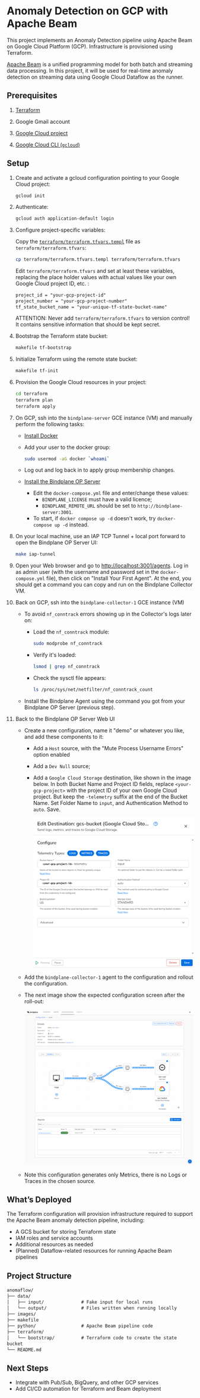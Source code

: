 # Anomaly Detection on GCP with Apache Beam

This project implements an Anomaly Detection pipeline using Apache Beam on Google Cloud Platform (GCP). Infrastructure is provisioned using Terraform.

[Apache Beam](https://beam.apache.org/) is a unified programming model for both batch and streaming data processing. In this project, it will be used for real-time anomaly detection on streaming data using Google Cloud Dataflow as the runner.

## Prerequisites

1. [Terraform](https://developer.hashicorp.com/terraform/tutorials/aws-get-started/install-cli)

1. Google Gmail account

1. [Google Cloud project](https://cloud.google.com/docs/get-started)

1. [Google Cloud CLI (`gcloud`)](https://cloud.google.com/sdk/docs/install)

## Setup

1. Create and activate a gcloud configuration pointing to your Google Cloud project:

   ```bash
   gcloud init
   ```

1. Authenticate:

   ```bash
   gcloud auth application-default login
   ```

1. Configure project-specific variables:

   Copy the [`terraform/terraform.tfvars.templ`](terraform/terraform.tfvars.templ) file as `terraform/terraform.tfvars`:

   ```bash
   cp terraform/terraform.tfvars.templ terraform/terraform.tfvars
   ```

   Edit `terraform/terraform.tfvars` and set at least these variables, replacing the place holder values with actual values like your own Google Cloud project ID, etc. :

   ```hcl
   project_id = "your-gcp-project-id"
   project_number = "your-gcp-project-number"
   tf_state_bucket_name = "your-unique-tf-state-bucket-name"
   ```

   ATTENTION: Never add `terraform/terraform.tfvars` to version control! It contains sensitive information that should be kept secret.

1. Bootstrap the Terraform state bucket:

   ```bash
   makefile tf-bootstrap
   ```

1. Initialize Terraform using the remote state bucket:

   ```bash
   makefile tf-init
   ```

1. Provision the Google Cloud resources in your project:

   ```bash
   cd terraform
   terraform plan
   terraform apply
   ```

1. On GCP, ssh into the `bindplane-server` GCE instance (VM) and manually perform the following tasks:

   - [Install Docker](https://docs.docker.com/engine/install/debian/#install-using-the-convenience-script)

   - Add your user to the docker group:
      ```bash
      sudo usermod -aG docker `whoami`
      ```

   - Log out and log back in to apply group membership changes.

   - [Install the Bindplane OP Server](https://bindplane.com/download) 
      - Edit the `docker-compose.yml` file and enter/change these values:
         - `BINDPLANE_LICENSE` must have a valid licence;
         - `BINDPLANE_REMOTE_URL` should be set to `http://bindplane-server:3001`.
      - To start, if `docker compose up -d` doesn't work, try `docker-compose up -d` instead. 
   
1. On your local machine, use an IAP TCP Tunnel + local port forward to open the Bindplane OP Server UI:

   ```bash
   make iap-tunnel
   ```

1. Open your Web browser and go to [http://localhost:3001/agents](http://localhost:3001/agents). Log in as admin user (with the username and password set in the `docker-compose.yml` file), then click on "Install Your First Agent". At the end, you should get a command you can copy and run on the Bindplane Collector VM.

1. Back on GCP, ssh into the `bindplane-collector-1` GCE instance (VM)
   - To avoid `nf_conntrack` errors showing up in the Collector's logs later on:
      - Load the `nf_conntrack` module:
         ```bash
         sudo modprobe nf_conntrack
         ```
      - Verify it's loaded:
         ```bash
         lsmod | grep nf_conntrack
         ```
      - Check the sysctl file appears:
         ```bash
         ls /proc/sys/net/netfilter/nf_conntrack_count
         ```

   - Install the Bindplane Agent using the command you got from your Bindplane OP Server (previous step).


1. Back to the Bindplane OP Server Web UI
   - Create a new configuration, name it "demo" or whatever you like, and add these components to it:
      - Add a `Host` source, with the "Mute Process Username Errors" option enabled
   
      - Add a `Dev Null` source;
   
      - Add a `Google Cloud Storage` destination, like shown in the image below. In both Bucket Name and Project ID fields, replace `<your-gcp-project>` with the project ID of your own Google Cloud project. But keep the `-telemetry` suffix at the end of the Bucket Name. Set Folder Name to `input`, and Authentication Method to `auto`. Save.
   
         ![alt text](images/bindplane-server-edit-gcs-destination.png)
   
   - Add the `bindplane-collector-1` agent to the configuration and rollout the configuration.

   - The next image show the expected configuration screen after the roll-out:
   
      ![alt text](images/bindplane-server-rolled-out-demo-configuration.png)

   - Note this configuration generates only Metrics, there is no Logs or Traces in the chosen source.


## What’s Deployed

The Terraform configuration will provision infrastructure required to support the Apache Beam anomaly detection pipeline, including:

- A GCS bucket for storing Terraform state
- IAM roles and service accounts
- Additional resources as needed
- (Planned) Dataflow-related resources for running Apache Beam pipelines


## Project Structure

```
anomaflow/
├── data/
│   ├── input/              # Fake input for local runs
│   └── output/             # Files written when running locally
├── images/
├── makefile
├── python/                 # Apache Beam pipeline code
├── terraform/
│   └── bootstrap/          # Terraform code to create the state bucket
└── README.md
```


## Next Steps

- Integrate with Pub/Sub, BigQuery, and other GCP services
- Add CI/CD automation for Terraform and Beam deployment

